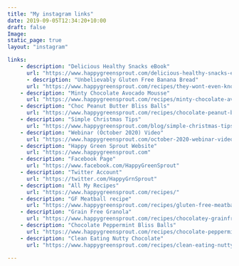 ```yaml
---
title: "My instagram links"
date: 2019-09-05T12:34:20+10:00
draft: false
Image: 
static_page: true
layout: "instagram"

links:
    - description: "Delicious Healthy Snacks eBook"
      url: "https://www.happygreensprout.com/delicious-healthy-snacks-ebook/"
      - description: "Unbelievably Gluten Free Banana Bread"
      url: "https://www.happygreensprout.com/recipes/they-wont-even-know-its-gluten-free-banana-bread/"     
    - description: "Minty Chocolate Avocado Mousse"
      url: "https://www.happygreensprout.com/recipes/minty-chocolate-avocado-mousse/"    
    - description: "Choc Peanut Butter Bliss Balls"
      url: "https://www.happygreensprout.com/recipes/chocolate-peanut-butter-bliss-balls/"    
    - description: "Simple Christmas Tips"
      url: "https://www.happygreensprout.com/blog/simple-christmas-tips/"
    - description: "Webinar (October 2020) Video"
      url: "https://www.happygreensprout.com/october-2020-webinar-video/"
    - description: "Happy Green Sprout Website"
      url: "https://www.happygreensprout.com"
    - description: "Facebook Page"
      url: "https://www.facebook.com/HappyGreenSprout"
    - description: "Twitter Account"
      url: "https://twitter.com/HappyGrnSprout"
    - description: "All My Recipes"
      url: "https://www.happygreensprout.com/recipes/"
    - description: "GF Meatball recipe"
      url: "https://www.happygreensprout.com/recipes/gluten-free-meatballs-and-burger-recipe/"
    - description: "Grain Free Granola"
      url: "https://www.happygreensprout.com/recipes/chocolatey-grainfree-glutenfree-granola/"
    - description: "Chocolate Peppermint Bliss Balls"
      url: "https://www.happygreensprout.com/recipes/chocolate-peppermint-bliss-balls/"
    - description: "Clean Eating Nutty Chocolate"
      url: "https://www.happygreensprout.com/recipes/clean-eating-nutty-chocolate/"
      
---
```



